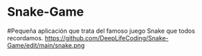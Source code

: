 # Snake-Game
#Pequeña aplicación que trata del famoso juego Snake que todos recordamos.
https://github.com/DeepLifeCoding/Snake-Game/edit/main/snake.png
